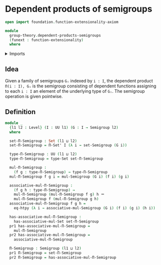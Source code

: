 # Dependent products of semigroups

```agda
open import foundation.function-extensionality-axiom

module
  group-theory.dependent-products-semigroups
  (funext : function-extensionality)
  where
```

<details><summary>Imports</summary>

```agda
open import foundation.dependent-pair-types
open import foundation.function-extensionality funext

open import foundation.identity-types funext
open import foundation.sets funext
open import foundation.universe-levels

open import group-theory.semigroups funext
```

</details>

## Idea

Given a family of semigroups `Gᵢ` indexed by `i : I`, the dependent product
`Π(i : I), Gᵢ` is the semigroup consisting of dependent functions assigning to
each `i : I` an element of the underlying type of `Gᵢ`. The semigroup operation
is given pointwise.

## Definition

```agda
module _
  {l1 l2 : Level} (I : UU l1) (G : I → Semigroup l2)
  where

  set-Π-Semigroup : Set (l1 ⊔ l2)
  set-Π-Semigroup = Π-Set' I (λ i → set-Semigroup (G i))

  type-Π-Semigroup : UU (l1 ⊔ l2)
  type-Π-Semigroup = type-Set set-Π-Semigroup

  mul-Π-Semigroup :
    (f g : type-Π-Semigroup) → type-Π-Semigroup
  mul-Π-Semigroup f g i = mul-Semigroup (G i) (f i) (g i)

  associative-mul-Π-Semigroup :
    (f g h : type-Π-Semigroup) →
    mul-Π-Semigroup (mul-Π-Semigroup f g) h ＝
    mul-Π-Semigroup f (mul-Π-Semigroup g h)
  associative-mul-Π-Semigroup f g h =
    eq-htpy (λ i → associative-mul-Semigroup (G i) (f i) (g i) (h i))

  has-associative-mul-Π-Semigroup :
    has-associative-mul-Set set-Π-Semigroup
  pr1 has-associative-mul-Π-Semigroup =
    mul-Π-Semigroup
  pr2 has-associative-mul-Π-Semigroup =
    associative-mul-Π-Semigroup

  Π-Semigroup : Semigroup (l1 ⊔ l2)
  pr1 Π-Semigroup = set-Π-Semigroup
  pr2 Π-Semigroup = has-associative-mul-Π-Semigroup
```
